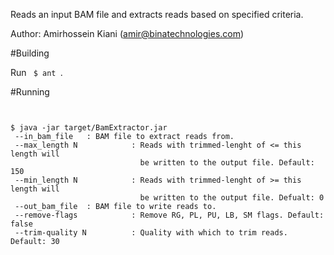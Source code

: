 Reads an input BAM file and extracts reads based on specified criteria.

Author: Amirhossein Kiani (amir@binatechnologies.com)

#Building

Run <code> $ ant </code>.

#Running

<pre><code>

$ java -jar target/BamExtractor.jar 
 --in_bam_file <bam_file>  : BAM file to extract reads from.
 --max_length N            : Reads with trimmed-lenght of <= this length will
                             be written to the output file. Default: 150
 --min_length N            : Reads with trimmed-lenght of >= this length will
                             be written to the output file. Defualt: 0
 --out_bam_file <bam_file> : BAM file to write reads to.
 --remove-flags            : Remove RG, PL, PU, LB, SM flags. Default: false
 --trim-quality N          : Quality with which to trim reads. Default: 30

</code></pre>
